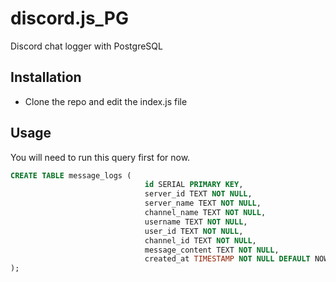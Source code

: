# discord.js_PG

Discord chat logger with PostgreSQL

## Installation

* Clone the repo and edit the index.js file 



## Usage

You will need to run this query first for now.

```SQL
CREATE TABLE message_logs (
                              id SERIAL PRIMARY KEY,
                              server_id TEXT NOT NULL,
                              server_name TEXT NOT NULL,
                              channel_name TEXT NOT NULL,
                              username TEXT NOT NULL,
                              user_id TEXT NOT NULL,
                              channel_id TEXT NOT NULL,
                              message_content TEXT NOT NULL,
                              created_at TIMESTAMP NOT NULL DEFAULT NOW()
);
```